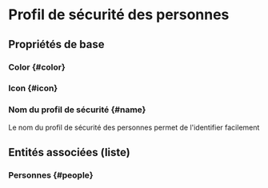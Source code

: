 # Profil de sécurité des personnes



## Propriétés de base

### Color {#color}
        

### Icon {#icon}
        

### Nom du profil de sécurité {#name}
        
Le nom du profil de sécurité des personnes permet de l'identifier facilement



## Entités associées (liste)

### Personnes {#people}
        




<!--- THIS FILE IS GENERATED PLEASE DO NOT EDIT IT DIRECTLY --->
